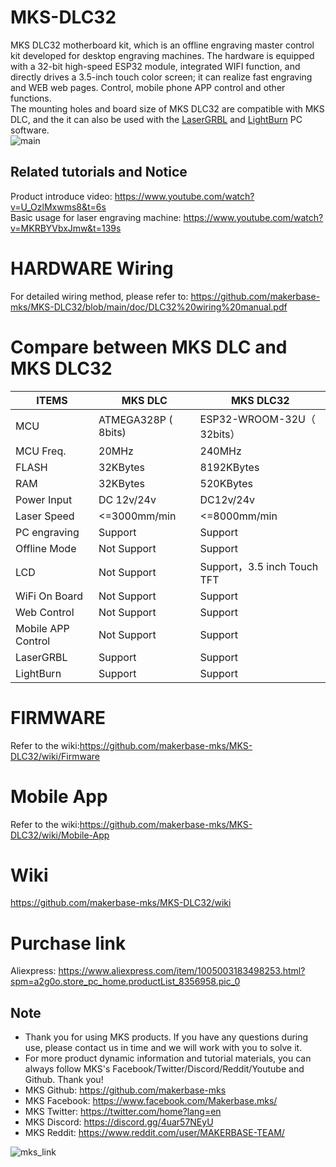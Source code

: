 # MKS-DLC32
MKS DLC32 motherboard kit, which is an offline engraving master control kit developed for desktop engraving machines. The hardware is equipped with a 32-bit high-speed ESP32 module, integrated WIFI function, and directly drives a 3.5-inch touch color screen; it can realize fast engraving and WEB web pages. Control, mobile phone APP control and other functions.  
The mounting holes and board size of MKS DLC32 are compatible with MKS DLC, and the it can also be used with the [LaserGRBL](https://lasergrbl.com) and [LightBurn](https://lightburnsoftware.com) PC software.  
![main](https://user-images.githubusercontent.com/12979070/131437599-2b7aae8f-1569-4e38-b713-bb6b87596be5.png)   

## Related tutorials and Notice
Product introduce video: https://www.youtube.com/watch?v=U_OzlMxwms8&t=6s  
Basic usage for laser engraving machine: https://www.youtube.com/watch?v=MKRBYVbxJmw&t=139s  

# HARDWARE Wiring 
For detailed wiring method, please refer to: https://github.com/makerbase-mks/MKS-DLC32/blob/main/doc/DLC32%20wiring%20manual.pdf

# Compare between MKS DLC and MKS DLC32
| ITEMS              | MKS DLC             | MKS DLC32                   |
| ------------------ | ------------------- | --------------------------- |
| MCU                | ATMEGA328P ( 8bits) | ESP32-WROOM-32U（ 32bits）  |
| MCU Freq.          | 20MHz               | 240MHz                      |
| FLASH              | 32KBytes            | 8192KBytes                  |
| RAM                | 32KBytes            | 520KBytes                   |
| Power Input        | DC 12v/24v          | DC12v/24v                   |
| Laser Speed        | <=3000mm/min        | <=8000mm/min                |
| PC engraving       | Support             | Support                     |
| Offline Mode       | Not Support         | Support                     |
| LCD                | Not Support         | Support，3.5 inch Touch TFT |
| WiFi On Board      | Not Support         | Support                     |
| Web Control        | Not Support         | Support                     |
| Mobile APP Control | Not Support         | Support                     |
| LaserGRBL          | Support             | Support                     |
| LightBurn          | Support             | Support                     |

# FIRMWARE
Refer to the wiki:https://github.com/makerbase-mks/MKS-DLC32/wiki/Firmware

# Mobile App
Refer to the wiki:https://github.com/makerbase-mks/MKS-DLC32/wiki/Mobile-App

# Wiki
https://github.com/makerbase-mks/MKS-DLC32/wiki

# Purchase link
Aliexpress: https://www.aliexpress.com/item/1005003183498253.html?spm=a2g0o.store_pc_home.productList_8356958.pic_0

## Note
- Thank you for using MKS products. If you have any questions during use, please contact us in time and we will work with you to solve it.
- For more product dynamic information and tutorial materials, you can always follow MKS's Facebook/Twitter/Discord/Reddit/Youtube and Github. Thank you!
- MKS Github: https://github.com/makerbase-mks  
- MKS Facebook: https://www.facebook.com/Makerbase.mks/  
- MKS Twitter: https://twitter.com/home?lang=en  
- MKS Discord: https://discord.gg/4uar57NEyU
- MKS Reddit: https://www.reddit.com/user/MAKERBASE-TEAM/ 

![mks_link](https://user-images.githubusercontent.com/12979070/149611582-8b6c4d69-0312-473b-ad91-6e96e8205275.png)

